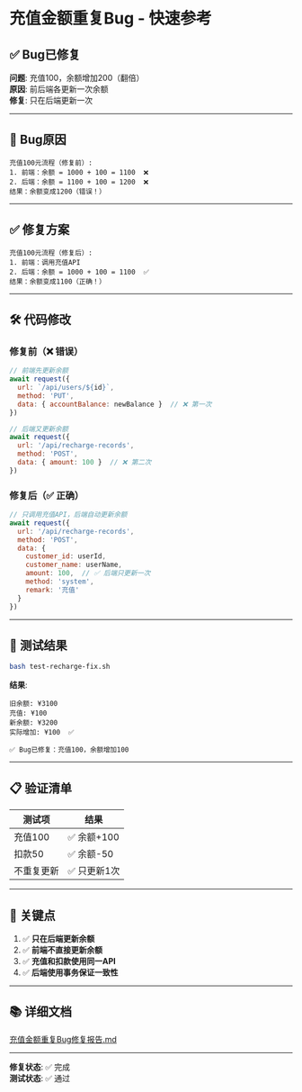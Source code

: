 # 充值金额重复Bug - 快速参考

## ✅ Bug已修复

**问题**: 充值100，余额增加200（翻倍）  
**原因**: 前后端各更新一次余额  
**修复**: 只在后端更新一次

---

## 🐛 Bug原因

```
充值100元流程（修复前）:
1. 前端：余额 = 1000 + 100 = 1100  ❌
2. 后端：余额 = 1100 + 100 = 1200  ❌
结果：余额变成1200（错误！）
```

---

## ✅ 修复方案

```
充值100元流程（修复后）:
1. 前端：调用充值API
2. 后端：余额 = 1000 + 100 = 1100  ✅
结果：余额变成1100（正确！）
```

---

## 🛠️ 代码修改

### 修复前（❌ 错误）
```javascript
// 前端先更新余额
await request({
  url: `/api/users/${id}`,
  method: 'PUT',
  data: { accountBalance: newBalance }  // ❌ 第一次
})

// 后端又更新余额
await request({
  url: '/api/recharge-records',
  method: 'POST',
  data: { amount: 100 }  // ❌ 第二次
})
```

### 修复后（✅ 正确）
```javascript
// 只调用充值API，后端自动更新余额
await request({
  url: '/api/recharge-records',
  method: 'POST',
  data: {
    customer_id: userId,
    customer_name: userName,
    amount: 100,  // ✅ 后端只更新一次
    method: 'system',
    remark: '充值'
  }
})
```

---

## 🧪 测试结果

```bash
bash test-recharge-fix.sh
```

**结果**:
```
旧余额: ¥3100
充值: ¥100
新余额: ¥3200
实际增加: ¥100  ✅

✅ Bug已修复：充值100，余额增加100
```

---

## 📋 验证清单

| 测试项 | 结果 |
|--------|------|
| 充值100 | ✅ 余额+100 |
| 扣款50 | ✅ 余额-50 |
| 不重复更新 | ✅ 只更新1次 |

---

## 🎯 关键点

1. ✅ **只在后端更新余额**
2. ✅ **前端不直接更新余额**
3. ✅ **充值和扣款使用同一API**
4. ✅ **后端使用事务保证一致性**

---

## 📚 详细文档

[充值金额重复Bug修复报告.md](充值金额重复Bug修复报告.md)

---

**修复状态**: ✅ 完成  
**测试状态**: ✅ 通过
